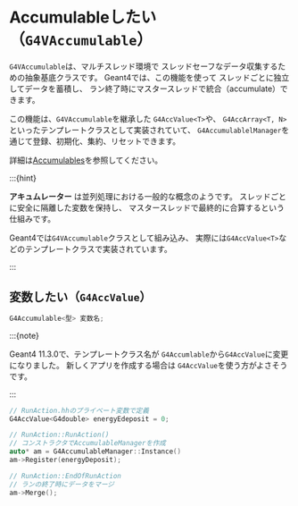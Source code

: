 # Accumulableしたい（`G4VAccumulable`）

`G4VAccumulable`は、マルチスレッド環境で
スレッドセーフなデータ収集するための抽象基底クラスです。
Geant4では、この機能を使って
スレッドごとに独立してデータを蓄積し、
ラン終了時にマスタースレッドで統合（accumulate）できます。

この機能は、`G4VAccumulable`を継承した
`G4AccValue<T>`や、
`G4AccArray<T, N>`
といったテンプレートクラスとして実装されていて、
`G4AccumulablelManager`を通じて登録、初期化、集約、リセットできます。

詳細は[Accumulables](https://geant4-userdoc.web.cern.ch/UsersGuides/ForApplicationDeveloper/html/Analysis/accumulables.html)を参照してください。

:::{hint}

**アキュムレーター** は並列処理における一般的な概念のようです。
スレッドごとに安全に隔離した変数を保持し、
マスタースレッドで最終的に合算するという仕組みです。

Geant4では`G4VAccumulable`クラスとして組み込み、
実際には`G4AccValue<T>`などのテンプレートクラスで実装されています。

:::

## 変数したい（`G4AccValue`）

```cpp
G4Accumulable<型> 変数名;
```

:::{note}

Geant4 11.3.0で、テンプレートクラス名が
`G4Accumlable`から`G4AccValue`に変更になりました。
新しくアプリを作成する場合は
`G4AccValue`を使う方がよさそうです。

:::

```cpp
// RunAction.hhのプライベート変数で定義
G4AccValue<G4double> energyEdeposit = 0;

// RunAction::RunAction()
// コンストラクタでAccumulableManagerを作成
auto* am = G4AccumulableManager::Instance()
am->Register(energyDeposit);

// RunAction::EndOfRunAction
// ランの終了時にデータをマージ
am->Merge();
```
